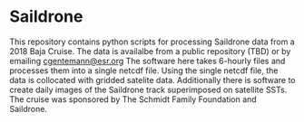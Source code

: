 # Saildrone

This repository contains python scripts for processing Saildrone data from a 2018 Baja Cruise. 
The data is availalbe from a public repository (TBD) or by emailing cgentemann@esr.org 
The software here takes 6-hourly files and processes them into a single netcdf file. 
Using the single netcdf file, the data is collocated with gridded satelite data. 
Additionally there is software to create daily images of the Saildrone track superimposed on satellite SSTs. 
The cruise was sponsored by The Schmidt Family Foundation and Saildrone.
